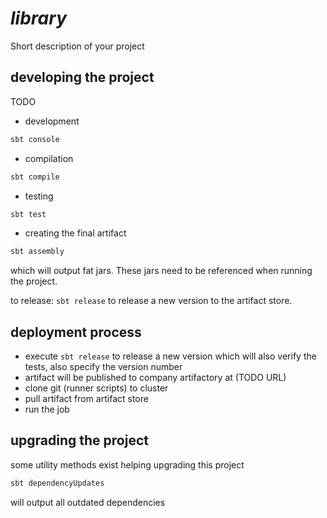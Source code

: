 # $library$
Short description of your project

## developing the project
TODO
- development
```bash
sbt console
```

- compilation
```bash
sbt compile
```
- testing
```bash
sbt test
```
- creating the final artifact
```bash
sbt assembly
```
which will output fat jars. These jars need to be referenced when running the project.

to release: `sbt release` to release a new version to the artifact store.

## deployment process

- execute `sbt release` to release a new version which will also verify the tests, also specify the version number
- artifact will be published to company artifactory at (TODO URL)
- clone git (runner scripts) to cluster
- pull artifact from artifact store
- run the job

## upgrading the project

some utility methods exist helping upgrading this project
```bash
sbt dependencyUpdates
```
will output all outdated dependencies